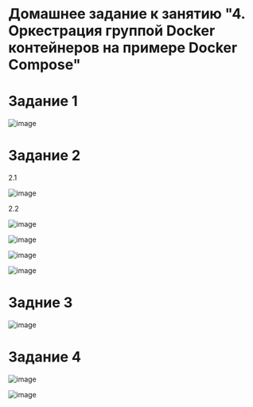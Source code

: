 # Домашнее задание к занятию "4. Оркестрация группой Docker контейнеров на примере Docker Compose"


# Задание 1

![image](https://user-images.githubusercontent.com/42189764/221188974-74410a3d-5521-4c2a-8dc1-8f76edf4a16d.png)

# Задание 2

2.1 

![image](https://user-images.githubusercontent.com/42189764/221158938-a658b68e-e566-46ff-984f-2041df05eec2.png)

2.2

![image](https://user-images.githubusercontent.com/42189764/221195493-2db45364-d6f2-415a-9500-a4f1a6079f78.png)

![image](https://user-images.githubusercontent.com/42189764/221196873-87b4d35b-690e-486d-b4af-2a7392c18bae.png)

![image](https://user-images.githubusercontent.com/42189764/221200555-b1d097c6-9488-45da-bc50-e34a990973b8.png)

![image](https://user-images.githubusercontent.com/42189764/221208479-0876fee3-f576-4302-b62e-afcd11f23189.png)


# Задние 3

![image](https://user-images.githubusercontent.com/42189764/221207987-775f5f56-04dc-4c53-a10e-48f66b9c5996.png)


# Задание 4

![image](https://user-images.githubusercontent.com/42189764/221208420-b31433a6-443a-402b-9360-b5a1904417b3.png)

![image](https://user-images.githubusercontent.com/42189764/221208716-4896c36a-dafc-4f0b-8ae6-db65168d2663.png)